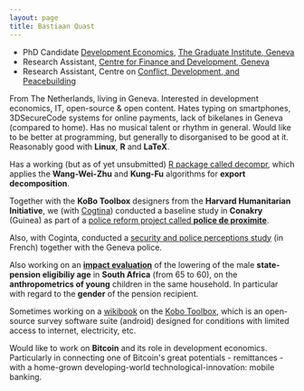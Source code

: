 ```yaml
---
layout: page
title: Bastiaan Quast
---
```


- PhD Candidate [Development Economics](http://graduateinstitute.ch/home/study/academicdepartments/international-economics/studying-economics/PhD_dvlpm_economics.html), [The Graduate Institute, Geneva](http://graduateinstitute.ch/)
- Research Assistant, [Centre for Finance and Development, Geneva](http://graduateinstitute.ch/cfd)
- Research Assistant, Centre on [Conflict, Development, and Peacebuilding](http://graduateinstitute.ch/ccdp)

From The Netherlands, living in Geneva.
Interested in development economics, IT, open-source & open content.
Hates typing on smartphones, 3DSecureCode systems for online payments,
lack of bikelanes in Geneva (compared to home).
Has no musical talent or rhythm in general.
Would like to be better at programming, but generally to disorganised to be good at it.
Reasonably good with **Linux**, **R** and **LaTeX**.

Has a working (but as of yet unsubmitted) [R package called decompr](https://github.com/bquast/decompr),
which applies the **Wang-Wei-Zhu** and **Kung-Fu** algorithms for **export decomposition**.

Together with the **KoBo Toolbox** designers from the **Harvard Humanitarian Initiative**,
we (with [Cogtina](http://coginta.org/)) conducted a baseline study in **Conakry** (Guinea) as part of a [police reform project called **police de proximite**](http://www.coginta.org/uploads/documents/16054bef85057f42b00451190c0b6cc5effbab38.pdf).

Also, with Coginta, conducted a [security and police perceptions study](http://www.geneve.ch/police/doc/statistiques/diagnostic-local-securite-2013.pdf) (in French) together with the Geneva police.

Also working on an [**impact evaluation**](https://github.com/bquast/Gender-Child-Growth) of the lowering of
the male **state-pension eligibiliy age** in **South Africa** (from 65 to 60),
on the **anthropometrics of young** children in the same household.
In particular with regard to the **gender** of the pension recipient.

Sometimes working on a [wikibook](https://en.wikibooks.org/wiki/KoBo_Toolbox) on the [Kobo Toolbox](http://www.kobotoolbox.org/),
which is an open-source survey software suite (android) designed for conditions with limited access to internet, electricity, etc.

Would like to work on **Bitcoin** and its role in development economics. Particularly in connecting one of Bitcoin's great potentials - remittances - with a home-grown developing-world technological-innovation: mobile banking.
